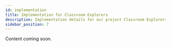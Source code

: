 ```yaml
---
id: implementation
title: Implementation for Classroom Explorers
description: Implementation details for our project Classroom Explorers, focusing on the development process and technologies used.
sidebar_position: 7
---
```


Content coming soon.
